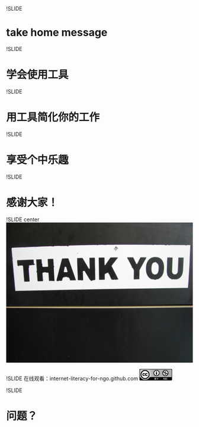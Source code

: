 !SLIDE
# take home message #

!SLIDE
# 学会使用工具 #

!SLIDE
# 用工具简化你的工作 #

!SLIDE
# 享受个中乐趣 #


!SLIDE
# 感谢大家！ #

!SLIDE center
![Thank you!](thankyou.jpg)

!SLIDE
在线观看：internet-literacy-for-ngo.github.com
    ![Creativecommons](cc.png)


!SLIDE
# 问题？ #
